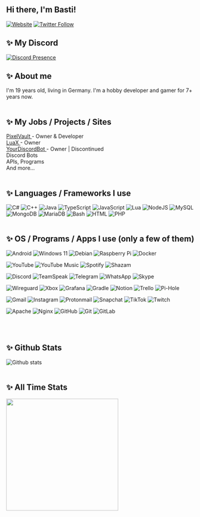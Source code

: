 <h2> Hi there, I'm Basti! </h2>

[![Website](https://img.shields.io/website?label=bastih18.dev&style=for-the-badge&url=https%3A%2F%2Fbastih18.dev)](https://bastih18.dev)
[![Twitter Follow](https://img.shields.io/twitter/follow/bastih18?color=1DA1F2&logo=twitter&style=for-the-badge)](https://twitter.com/intent/follow?original_referer=https%3A%2F%2Fgithub.com%2FBastih18&screen_name=Bastih18)

## ✨ **My Discord** <br>

[![Discord Presence](https://lanyard.cnrad.dev/api/273797150880563201)](https://discord.com/users/273797150880563201)

## ✨ **About me** <br>
I'm 19 years old, living in Germany. I'm a hobby developer and gamer for 7+ years now.
<br>
<br>
## ✨ **My Jobs / Projects / Sites** <br>
<a href="https://pixelvault.co">PixelVault </a> - Owner & Developer <br>
<a href="https://luax.xyz">LuaX </a> - Owner <br>
<a href="https://yourdiscordbot.com">YourDiscordBot </a>- Owner | Discontinued <br>
Discord Bots<br>
APIs, Programs<br>
And more... <br>
<br>

## ✨ **Languages / Frameworks I use** <br>
![C#](https://img.shields.io/badge/c%23-%23239120.svg?style=for-the-badge&logo=c-sharp&logoColor=white) 
![C++](https://img.shields.io/badge/c++-%2300599C.svg?style=for-the-badge&logo=c%2B%2B&logoColor=white)
![Java](https://img.shields.io/badge/java-%23ED8B00.svg?style=for-the-badge&logo=openjdk&logoColor=white) 
![TypeScript](https://img.shields.io/badge/typescript-%23007ACC.svg?style=for-the-badge&logo=typescript&logoColor=white) 
![JavaScript](https://img.shields.io/badge/javascript-%23323330.svg?style=for-the-badge&logo=javascript&logoColor=%23F7DF1E) 
![Lua](https://img.shields.io/badge/lua-%232C2D72.svg?style=for-the-badge&logo=lua&logoColor=white) 
![NodeJS](https://img.shields.io/badge/node.js-6DA55F?style=for-the-badge&logo=node.js&logoColor=white) 
![MySQL](https://img.shields.io/badge/mysql-%2300f.svg?style=for-the-badge&logo=mysql&logoColor=white) 
![MongoDB](https://img.shields.io/badge/MongoDB-%234ea94b.svg?style=for-the-badge&logo=mongodb&logoColor=white) 
![MariaDB](https://img.shields.io/badge/MariaDB-003545?style=for-the-badge&logo=mariadb&logoColor=white) 
![Bash](https://img.shields.io/badge/shell_script-%23121011.svg?style=for-the-badge&logo=gnu-bash&logoColor=white) 
![HTML](https://img.shields.io/badge/html5-%23E34F26.svg?style=for-the-badge&logo=html5&logoColor=white) 
![PHP](https://img.shields.io/badge/php-%23777BB4.svg?style=for-the-badge&logo=php&logoColor=white)
<br>
<br>

## ✨ **OS / Programs / Apps I use** (only a few of them) <br>
![Android](https://img.shields.io/badge/Android-3DDC84?style=for-the-badge&logo=android&logoColor=white)
![Windows 11](https://img.shields.io/badge/Windows%2011-%230079d5.svg?style=for-the-badge&logo=Windows%2011&logoColor=white)
![Debian](https://img.shields.io/badge/Debian-D70A53?style=for-the-badge&logo=debian&logoColor=white)
![Raspberry Pi](https://img.shields.io/badge/-RaspberryPi-C51A4A?style=for-the-badge&logo=Raspberry-Pi)
![Docker](https://img.shields.io/badge/docker-%230db7ed.svg?style=for-the-badge&logo=docker&logoColor=white)

![YouTube](https://img.shields.io/badge/YouTube-%23FF0000.svg?style=for-the-badge&logo=YouTube&logoColor=white)
![YouTube Music](https://img.shields.io/badge/YouTube_Music-FF0000?style=for-the-badge&logo=youtube-music&logoColor=white)
![Spotify](https://img.shields.io/badge/Spotify-1ED760?style=for-the-badge&logo=spotify&logoColor=white)
![Shazam](https://img.shields.io/badge/shazam-1476FE?style=for-the-badge&logo=shazam&logoColor=white)

![Discord](https://img.shields.io/badge/Discord-%235865F2.svg?style=for-the-badge&logo=discord&logoColor=white)
![TeamSpeak](https://img.shields.io/badge/TeamSpeak-2580C3?style=for-the-badge&logo=teamspeak&logoColor=white)
![Telegram](https://img.shields.io/badge/Telegram-2CA5E0?style=for-the-badge&logo=telegram&logoColor=white)
![WhatsApp](https://img.shields.io/badge/WhatsApp-25D366?style=for-the-badge&logo=whatsapp&logoColor=white)
![Skype](https://img.shields.io/badge/Skype-%2300AFF0.svg?style=for-the-badge&logo=Skype&logoColor=white)


![Wireguard](https://img.shields.io/badge/wireguard-%2388171A.svg?style=for-the-badge&logo=wireguard&logoColor=white)
![Xbox](https://img.shields.io/badge/Xbox-%23107C10.svg?style=for-the-badge&logo=Xbox&logoColor=white)
![Grafana](https://img.shields.io/badge/grafana-%23F46800.svg?style=for-the-badge&logo=grafana&logoColor=white)
![Gradle](https://img.shields.io/badge/Gradle-02303A.svg?style=for-the-badge&logo=Gradle&logoColor=white)
![Notion](https://img.shields.io/badge/Notion-%23000000.svg?style=for-the-badge&logo=notion&logoColor=white)
![Trello](https://img.shields.io/badge/Trello-%23026AA7.svg?style=for-the-badge&logo=Trello&logoColor=white)
![Pi-Hole](https://img.shields.io/badge/pihole-%2396060C.svg?style=for-the-badge&logo=pi-hole&logoColor=white)

![Gmail](https://img.shields.io/badge/Gmail-D14836?style=for-the-badge&logo=gmail&logoColor=white)
![Instagram](https://img.shields.io/badge/Instagram-%23E4405F.svg?style=for-the-badge&logo=Instagram&logoColor=white)
![Protonmail](https://img.shields.io/badge/ProtonMail-8B89CC?style=for-the-badge&logo=protonmail&logoColor=white)
![Snapchat](https://img.shields.io/badge/Snapchat-%23FFFC00.svg?style=for-the-badge&logo=Snapchat&logoColor=white)
![TikTok](https://img.shields.io/badge/TikTok-%23000000.svg?style=for-the-badge&logo=TikTok&logoColor=white)
![Twitch](https://img.shields.io/badge/Twitch-%239146FF.svg?style=for-the-badge&logo=Twitch&logoColor=white)

![Apache](https://img.shields.io/badge/apache-%23D42029.svg?style=for-the-badge&logo=apache&logoColor=white)
![Nginx](https://img.shields.io/badge/nginx-%23009639.svg?style=for-the-badge&logo=nginx&logoColor=white)
![GitHub](https://img.shields.io/badge/github-%23121011.svg?style=for-the-badge&logo=github&logoColor=white)
![Git](https://img.shields.io/badge/git-%23F05033.svg?style=for-the-badge&logo=git&logoColor=white)
![GitLab](https://img.shields.io/badge/gitlab-%23181717.svg?style=for-the-badge&logo=gitlab&logoColor=white)

<br> <br>

## ✨ **Github Stats** <br>
![Github stats](https://github-readme-stats.vercel.app/api?username=bastih18&show_icons=true&hide_border=true&count_private=true&include_all_commits=true&bg_color=ffffff00&hide_title=true)
<br> <br>
## ✨ **All Time Stats** <br>
<div>
<img height="300" src="https://wakatime.com/share/@6b3736a7-e0cc-4eb6-a55d-291a11d4e484/c59ba575-a1f4-46da-a9f4-da4f43e34a1d.png" />
</div>
